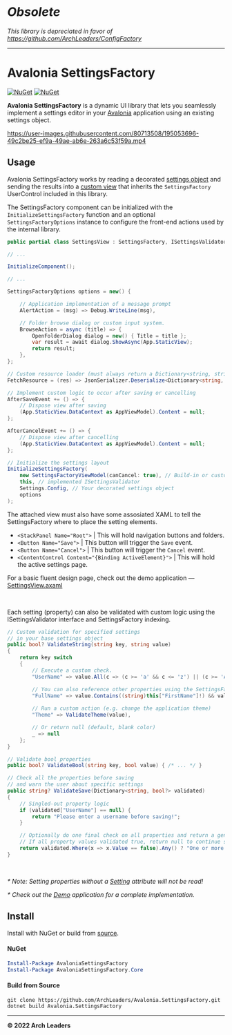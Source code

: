 # ***Obsolete***

*This library is depreciated in favor of https://github.com/ArchLeaders/ConfigFactory*

---

# Avalonia SettingsFactory

[![NuGet](https://img.shields.io/nuget/v/AvaloniaSettingsFactory.svg)](https://www.nuget.org/packages/AvaloniaSettingsFactory) [![NuGet](https://img.shields.io/nuget/dt/AvaloniaSettingsFactory.svg)](https://www.nuget.org/packages/AvaloniaSettingsFactory)

**Avalonia SettingsFactory** is a dynamic UI library that lets you seamlessly implement a settings editor in your [Avalonia](https://github.com/AvaloniaUI/Avalonia) application using an existing settings object.

https://user-images.githubusercontent.com/80713508/195053696-49c2be25-ef9a-49ae-ab6e-263a6c53f59a.mp4

## Usage

Avalonia SettingsFactory works by reading a decorated [settings object](https://github.com/ArchLeaders/Avalonia.SettingsFactory/blob/master/Avalonia.SettingsFactory.Demo/Models/Settings.cs) and sending the results into a [custom view](https://github.com/ArchLeaders/Avalonia.SettingsFactory/blob/master/Avalonia.SettingsFactory.Demo/Views/SettingsView.axaml.cs) that inherits the `SettingsFactory` UserControl included in this library.

The SettingsFactory component can be initialized with the `InitializeSettingsFactory` function and an optional `SettingsFactoryOptions` instance to configure the front-end actions used by the internal library.

```cs
public partial class SettingsView : SettingsFactory, ISettingsValidator

// ...

InitializeComponent();

// ...

SettingsFactoryOptions options = new() {

    // Application implementation of a message prompt
    AlertAction = (msg) => Debug.WriteLine(msg),

    // Folder browse dialog or custom input system.
    BrowseAction = async (title) => {
        OpenFolderDialog dialog = new() { Title = title };
        var result = await dialog.ShowAsync(App.StaticView);
        return result;
    },
};

// Custom resource loader (must always return a Dictionary<string, string>)
FetchResource = (res) => JsonSerializer.Deserialize<Dictionary<string, string>>(File.ReadAllText(res))

// Implement custom logic to occur after saving or cancelling
AfterSaveEvent += () => {
    // Dispose view after saving
    (App.StaticView.DataContext as AppViewModel).Content = null;
};

AfterCancelEvent += () => {
    // Dispose view after cancelling
    (App.StaticView.DataContext as AppViewModel).Content = null;
};

// Initialize the settings layout
InitializeSettingsFactory(
    new SettingsFactoryViewModel(canCancel: true), // Build-in or custom ViewModel inheriting SettingsFactoryViewModel
    this, // implemented ISettingsValidator
    Settings.Config, // Your decorated settings object
    options
);
```

The attached view must also have some assosiated XAML to tell the SettingsFactory where to place the setting elements.

- `<StackPanel Name="Root">` | This will hold navigation buttons and folders.
- `<Button Name="Save">` | This button will trigger the `Save` event.
- `<Button Name="Cancel">` | This button will trigger the `Cancel` event.
- `<ContentControl Content="{Binding ActiveElement}">` | This will hold the active settings page.

For a basic fluent design page, check out the demo application — [SettingsView.axaml](https://github.com/ArchLeaders/Avalonia.SettingsFactory/blob/master/Avalonia.SettingsFactory.Demo/Views/SettingsView.axaml)

<br>

Each setting (property) can also be validated with custom logic using the ISettingsValidator interface and SettingsFactory indexing.

```cs
// Custom validation for specified settings
// in your base settings object
public bool? ValidateString(string key, string value)
{
    return key switch
    {
        // Execute a custom check.
        "UserName" => value.All(c => (c >= 'a' && c <= 'z') || (c >= 'A' && c <= 'Z')),

        // You can also reference other properties using the SettingsFactory indexing.
        "FullName" => value.Contains((string)this["FirstName"]!) && value.Contains((string)this["LastName"]!),
        
        // Run a custom action (e.g. change the application theme)
        "Theme" => ValidateTheme(value),

        // Or return null (default, blank color)
        _ => null
    };
}

// Validate bool properties
public bool? ValidateBool(string key, bool value) { /* ... */ }

// Check all the properties before saving
// and warn the user about specific settings
public string? ValidateSave(Dictionary<string, bool?> validated)
{
    // Singled-out property logic
    if (validated["UserName"] == null) {
        return "Please enter a username before saving!";
    }

    // Optionally do one final check on all properties and return a generic error.
    // If all property values validated true, return null to continue saving.
    return validated.Where(x => x.Value == false).Any() ? "One or more settings could not be verified. Please review your settings." : null;
}
```

<br>

_\* Note: Setting properties without a [Setting](https://github.com/ArchLeaders/Avalonia.SettingsFactory/blob/master/Avalonia.SettingsFactory.Core/SettingAttribute.cs) attribute will not be read!_

_\* Check out the [Demo](https://github.com/ArchLeaders/tree/master/Avalonia.SettingsFactory.Demo/) application for a complete implementation._

## Install

Install with NuGet or build from [source](https://github.com/ArchLeaders/Avalonia.SettingsFactory).

#### NuGet
```powershell
Install-Package AvaloniaSettingsFactory
Install-Package AvaloniaSettingsFactory.Core
```


#### Build from Source
```batch
git clone https://github.com/ArchLeaders/Avalonia.SettingsFactory.git
dotnet build Avalonia.SettingsFactory
```

---

**© 2022 Arch Leaders**
